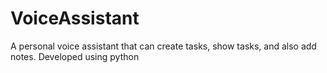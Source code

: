 # VoiceAssistant
 A personal voice assistant that can create tasks, show tasks, and also add notes. Developed using python

